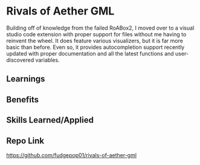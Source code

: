 # Rivals of Aether GML

Building off of knowledge from the failed RoABox2, I moved over to a visual studio code extension with proper support for files without me having to reinvent the wheel. It does feature various visualizers, but it is far more basic than before. Even so, it provides autocompletion support recently updated with proper documentation and all the latest functions and user-discovered variables.

## Learnings


## Benefits


## Skills Learned/Applied


## Repo Link

https://github.com/fudgepop01/rivals-of-aether-gml
